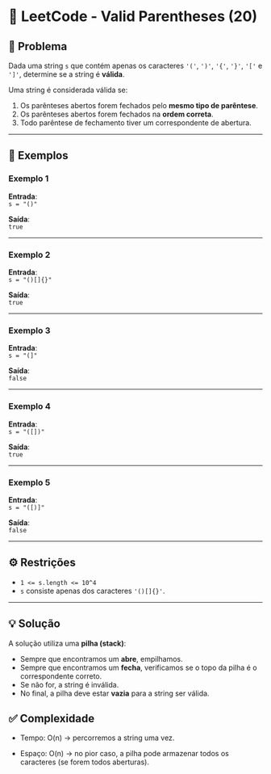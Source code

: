 # 🚀 LeetCode - Valid Parentheses (20)

## 📌 Problema
Dada uma string `s` que contém apenas os caracteres `'('`, `')'`, `'{'`, `'}'`, `'['` e `']'`, determine se a string é **válida**.

Uma string é considerada válida se:
1. Os parênteses abertos forem fechados pelo **mesmo tipo de parêntese**.
2. Os parênteses abertos forem fechados na **ordem correta**.
3. Todo parêntese de fechamento tiver um correspondente de abertura.

---

## 📖 Exemplos

### Exemplo 1
**Entrada**:  
`s = "()"`  

**Saída**:  
`true`  

---

### Exemplo 2
**Entrada**:  
`s = "()[]{}"`  

**Saída**:  
`true`  

---

### Exemplo 3
**Entrada**:  
`s = "(]"`  

**Saída**:  
`false`  

---

### Exemplo 4
**Entrada**:  
`s = "([])"`  

**Saída**:  
`true`  

---

### Exemplo 5
**Entrada**:  
`s = "([)]"`  

**Saída**:  
`false`  

---

## ⚙️ Restrições
- `1 <= s.length <= 10^4`  
- `s` consiste apenas dos caracteres `'()[]{}'`.  

---

## 💡 Solução

A solução utiliza uma **pilha (stack)**:  
- Sempre que encontramos um **abre**, empilhamos.  
- Sempre que encontramos um **fecha**, verificamos se o topo da pilha é o correspondente correto.  
- Se não for, a string é inválida.  
- No final, a pilha deve estar **vazia** para a string ser válida. 

## ✅ Complexidade

- Tempo: O(n) → percorremos a string uma vez.

- Espaço: O(n) → no pior caso, a pilha pode armazenar todos os caracteres (se forem todos aberturas).